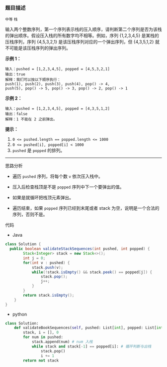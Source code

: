 ### 题目描述

`中等` `栈`

输入两个整数序列，第一个序列表示栈的压入顺序，请判断第二个序列是否为该栈的弹出顺序。假设压入栈的所有数字均不相等。例如，序列 {1,2,3,4,5} 是某栈的压栈序列，序列 {4,5,3,2,1} 是该压栈序列对应的一个弹出序列，但 {4,3,5,1,2} 就不可能是该压栈序列的弹出序列。

 

**示例 1：**

```
输入：pushed = [1,2,3,4,5], popped = [4,5,3,2,1]
输出：true
解释：我们可以按以下顺序执行：
push(1), push(2), push(3), push(4), pop() -> 4,
push(5), pop() -> 5, pop() -> 3, pop() -> 2, pop() -> 1
```

**示例 2：**

```
输入：pushed = [1,2,3,4,5], popped = [4,3,5,1,2]
输出：false
解释：1 不能在 2 之前弹出。
```

 

**提示：**

1. `0 <= pushed.length == popped.length <= 1000`
2. `0 <= pushed[i], popped[i] < 1000`
3. `pushed` 是 `popped` 的排列。

---

思路分析

- 遍历 `pushed` 序列，将每个数 `v` 依次压入栈中。
- 压入后检查栈顶是不是 `popped` 序列中下一个要弹出的值。
- 如果是就循环把栈顶元素弹出。

- 遍历结束，如果 `popped` 序列已经到末尾或者 stack 为空，说明是一个合法的序列，否则不是。

代码

- Java

```java
class Solution {
  public boolean validateStackSequences(int pushed, int popped) {
        Stack<Integer> stack = new Stack<>();
        int j = 0;
        for(int v : pushed) {
            stack.push(v);
            while(!stack.isEmpty() && stack.peek() == popped[j]) {
                stack.pop();
                j++;
            }
        }
        return stack.isEmpty();
    }
}
```

- python

```python
class Solution:
    def validateBookSequences(self, pushed: List[int], popped: List[int]) -> bool:
        stack, i = [], 0
        for num in pushed:
            stack.append(num) # num 入栈
            while stack and stack[-1] == popped[i]: # 循环判断与出栈
                stack.pop()
                i += 1
        return not stack

```

